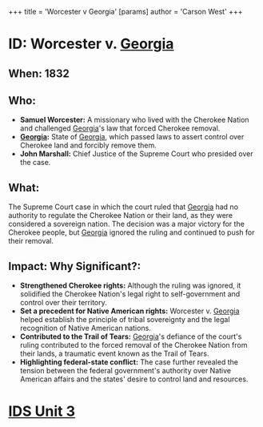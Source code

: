 +++
 title = 'Worcester v Georgia'
[params]
	author = 'Carson West'
+++
# ID: Worcester v. [Georgia](./../georgia/)

## When: 1832

## Who: 
* **Samuel Worcester:** A missionary who lived with the Cherokee Nation and challenged [Georgia](./../georgia/)'s law that forced Cherokee removal.
* **[Georgia](./../georgia/):** State of [Georgia](./../georgia/), which passed laws to assert control over Cherokee land and forcibly remove them.
* **John Marshall:** Chief Justice of the Supreme Court who presided over the case.

## What:
The Supreme Court case in which the court ruled that [Georgia](./../georgia/) had no authority to regulate the Cherokee Nation or their land, as they were considered a sovereign nation. The decision was a major victory for the Cherokee people, but [Georgia](./../georgia/) ignored the ruling and continued to push for their removal.

## Impact: Why Significant?:
* **Strengthened Cherokee rights:** Although the ruling was ignored, it solidified the Cherokee Nation's legal right to self-government and control over their territory.
* **Set a precedent for Native American rights:** Worcester v. [Georgia](./../georgia/) helped establish the principle of tribal sovereignty and the legal recognition of Native American nations.
* **Contributed to the Trail of Tears:**  [Georgia](./../georgia/)'s defiance of the court's ruling contributed to the forced removal of the Cherokee Nation from their lands, a traumatic event known as the Trail of Tears.
* **Highlighting federal-state conflict:** The case further revealed the tension between the federal government's authority over Native American affairs and the states' desire to control land and resources. 

# [IDS Unit 3](./../ids-unit-3/)